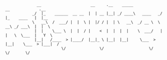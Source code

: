                   __                      __     .__    _____             __             .__     
                _/  |_    ______  __ __  |  | __ |__| _/ ____\   ____   _/  |_    ____   |  |__  
                \   __\  /  ___/ |  |  \ |  |/ / |  | \   __\  _/ __ \  \   __\ _/ ___\  |  |  \ 
                 |  |    \___ \  |  |  / |    <  |  |  |  |    \  ___/   |  |   \  \___  |   Y  \
                 |__|   /____  > |____/  |__|_ \ |__|  |__|     \___  >  |__|    \___  > |___|  /
                             \/               \/                    \/               \/       \/ 
